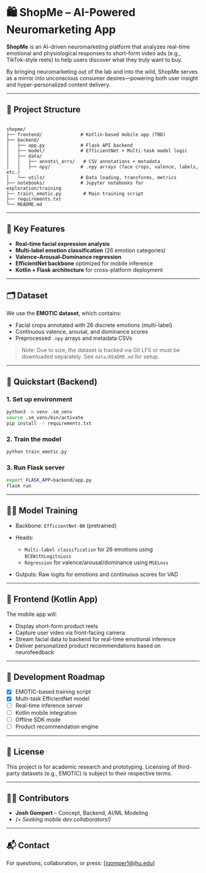 # 🛍️ ShopMe – AI-Powered Neuromarketing App

**ShopMe** is an AI-driven neuromarketing platform that analyzes real-time emotional and physiological responses to short-form video ads (e.g., TikTok-style reels) to help users discover what they truly want to buy.

By bringing neuromarketing out of the lab and into the wild, ShopMe serves as a mirror into unconscious consumer desires—powering both user insight and hyper-personalized content delivery.

---

## 📐 Project Structure

```

shopme/
├── frontend/              # Kotlin-based mobile app (TBD)
├── backend/
│   ├── app.py             # Flask API backend
│   ├── model/             # EfficientNet + Multi-task model logic
│   ├── data/
│   │   ├── annots\_arrs/   # CSV annotations + metadata
│   │   ├── npy/           # .npy arrays (face crops, valence, labels, etc.)
│   └── utils/             # Data loading, transforms, metrics
├── notebooks/             # Jupyter notebooks for exploration/training
├── train\_emotic.py        # Main training script
├── requirements.txt
└── README.md

````

---

## 🧠 Key Features

- **Real-time facial expression analysis**
- **Multi-label emotion classification** (26 emotion categories)
- **Valence–Arousal–Dominance regression**
- **EfficientNet backbone** optimized for mobile inference
- **Kotlin + Flask architecture** for cross-platform deployment

---

## 🗂️ Dataset

We use the **EMOTIC dataset**, which contains:
- Facial crops annotated with 26 discrete emotions (multi-label)
- Continuous valence, arousal, and dominance scores
- Preprocessed `.npy` arrays and metadata CSVs

> Note: Due to size, the dataset is tracked via Git LFS or must be downloaded separately. See `data/README.md` for setup.

---

## 🚀 Quickstart (Backend)

### 1. Set up environment
```bash
python3 -m venv .sm_venv
source .sm_venv/bin/activate
pip install -r requirements.txt
````

### 2. Train the model

```bash
python train_emotic.py
```

### 3. Run Flask server

```bash
export FLASK_APP=backend/app.py
flask run
```

---

## 🏋️‍♂️ Model Training

* Backbone: `EfficientNet-B0` (pretrained)
* Heads:

  * `Multi-label classification` for 26 emotions using `BCEWithLogitsLoss`
  * `Regression` for valence/arousal/dominance using `MSELoss`
* Outputs: Raw logits for emotions and continuous scores for VAD

---

## 📱 Frontend (Kotlin App)

The mobile app will:

* Display short-form product reels
* Capture user video via front-facing camera
* Stream facial data to backend for real-time emotional inference
* Deliver personalized product recommendations based on neurofeedback

---

## 🧪 Development Roadmap

* [x] EMOTIC-based training script
* [x] Multi-task EfficientNet model
* [ ] Real-time inference server
* [ ] Kotlin mobile integration
* [ ] Offline SDK mode
* [ ] Product recommendation engine

---

## 📄 License

This project is for academic research and prototyping. Licensing of third-party datasets (e.g., EMOTIC) is subject to their respective terms.

---

## 🙋‍♂️ Contributors

* **Josh Gompert** – Concept, Backend, AI/ML Modeling
* *(+ Seeking mobile dev collaborators!)*

---

## 📬 Contact

For questions, collaboration, or press: \[[jgomper1@jhu.edu](mailto:jgomper1@jhu.edu)]




